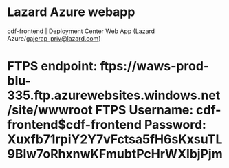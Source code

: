 # Lazard Azure webapp
cdf-frontend | Deployment Center
Web App (Lazard Azure/gajerap_priv@lazard.com)

FTPS endpoint: ftps://waws-prod-blu-335.ftp.azurewebsites.windows.net/site/wwwroot
FTPS Username: cdf-frontend\$cdf-frontend
Password: Xuxfb71rpiY2Y7vFctsa5fH6sKxsuTL9Blw7oRhxnwKFmubtPcHrWXlbjPjm
=======================================
